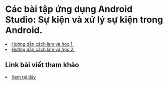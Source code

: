 <h1>Các bài tập ứng dụng Android Studio: Sự kiện và xử lý sự kiện trong Android. </h1>
<li><a href="https://ngocminhtran.com/2018/09/24/cac-views-co-ban-va-trong-giao-dien-ung-dung-android/">Hướng dẫn cách làm và học 1.</a></li>

<li><a href="https://ngocminhtran.com/2018/09/24/su-kien-va-xu-ly-su-kien/">Hướng dẫn cách làm và học 2.</a></li>
<h2>Link bài viết tham khảo</h2>
<li><a href="https://github.com/nkhoa62/Android-Studio">Xem tại đây</a></li>
